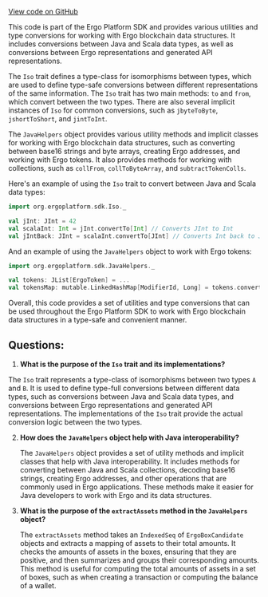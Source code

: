 [View code on GitHub](sigmastate-interpreterhttps://github.com/ScorexFoundation/sigmastate-interpreter/sdk/shared/src/main/scala/org/ergoplatform/sdk/JavaHelpers.scala)

This code is part of the Ergo Platform SDK and provides various utilities and type conversions for working with Ergo blockchain data structures. It includes conversions between Java and Scala data types, as well as conversions between Ergo representations and generated API representations.

The `Iso` trait defines a type-class for isomorphisms between types, which are used to define type-safe conversions between different representations of the same information. The `Iso` trait has two main methods: `to` and `from`, which convert between the two types. There are also several implicit instances of `Iso` for common conversions, such as `jbyteToByte`, `jshortToShort`, and `jintToInt`.

The `JavaHelpers` object provides various utility methods and implicit classes for working with Ergo blockchain data structures, such as converting between base16 strings and byte arrays, creating Ergo addresses, and working with Ergo tokens. It also provides methods for working with collections, such as `collFrom`, `collToByteArray`, and `subtractTokenColls`.

Here's an example of using the `Iso` trait to convert between Java and Scala data types:

```scala
import org.ergoplatform.sdk.Iso._

val jInt: JInt = 42
val scalaInt: Int = jInt.convertTo[Int] // Converts JInt to Int
val jIntBack: JInt = scalaInt.convertTo[JInt] // Converts Int back to JInt
```

And an example of using the `JavaHelpers` object to work with Ergo tokens:

```scala
import org.ergoplatform.sdk.JavaHelpers._

val tokens: JList[ErgoToken] = ...
val tokensMap: mutable.LinkedHashMap[ModifierId, Long] = tokens.convertTo[mutable.LinkedHashMap[ModifierId, Long]]
```

Overall, this code provides a set of utilities and type conversions that can be used throughout the Ergo Platform SDK to work with Ergo blockchain data structures in a type-safe and convenient manner.
## Questions: 
 1. **What is the purpose of the `Iso` trait and its implementations?**

   The `Iso` trait represents a type-class of isomorphisms between two types `A` and `B`. It is used to define type-full conversions between different data types, such as conversions between Java and Scala data types, and conversions between Ergo representations and generated API representations. The implementations of the `Iso` trait provide the actual conversion logic between the two types.

2. **How does the `JavaHelpers` object help with Java interoperability?**

   The `JavaHelpers` object provides a set of utility methods and implicit classes that help with Java interoperability. It includes methods for converting between Java and Scala collections, decoding base16 strings, creating Ergo addresses, and other operations that are commonly used in Ergo applications. These methods make it easier for Java developers to work with Ergo and its data structures.

3. **What is the purpose of the `extractAssets` method in the `JavaHelpers` object?**

   The `extractAssets` method takes an `IndexedSeq` of `ErgoBoxCandidate` objects and extracts a mapping of assets to their total amounts. It checks the amounts of assets in the boxes, ensuring that they are positive, and then summarizes and groups their corresponding amounts. This method is useful for computing the total amounts of assets in a set of boxes, such as when creating a transaction or computing the balance of a wallet.